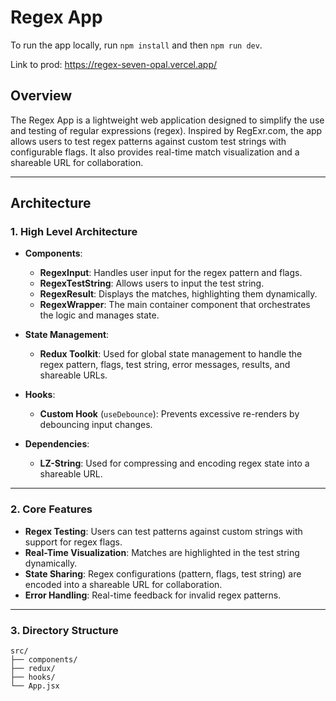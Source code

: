 # **Regex App**

To run the app locally, run `npm install` and then `npm run dev`.

Link to prod: https://regex-seven-opal.vercel.app/

## **Overview**

The Regex App is a lightweight web application designed to simplify the use and testing of regular expressions (regex). Inspired by RegExr.com, the app allows users to test regex patterns against custom test strings with configurable flags. It also provides real-time match visualization and a shareable URL for collaboration.

---

## **Architecture**

### **1. High Level Architecture**

- **Components**:

  - **RegexInput**: Handles user input for the regex pattern and flags.
  - **RegexTestString**: Allows users to input the test string.
  - **RegexResult**: Displays the matches, highlighting them dynamically.
  - **RegexWrapper**: The main container component that orchestrates the logic and manages state.

- **State Management**:

  - **Redux Toolkit**: Used for global state management to handle the regex pattern, flags, test string, error messages, results, and shareable URLs.

- **Hooks**:

  - **Custom Hook** (`useDebounce`): Prevents excessive re-renders by debouncing input changes.

- **Dependencies**:
  - **LZ-String**: Used for compressing and encoding regex state into a shareable URL.

---

### **2. Core Features**

- **Regex Testing**: Users can test patterns against custom strings with support for regex flags.
- **Real-Time Visualization**: Matches are highlighted in the test string dynamically.
- **State Sharing**: Regex configurations (pattern, flags, test string) are encoded into a shareable URL for collaboration.
- **Error Handling**: Real-time feedback for invalid regex patterns.

---

### **3. Directory Structure**

```plaintext
src/
├── components/
├── redux/
├── hooks/
└── App.jsx

```
